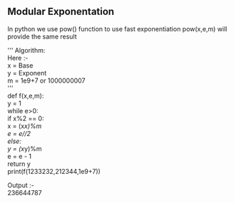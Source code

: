 ## Modular Exponentation

In python we use pow() function to use fast exponentiation  pow(x,e,m) will provide the same result

'''
Algorithm:                                                                      
Here :-                                                                         
x = Base                                                                    
y = Exponent                                                                                
m = 1e9+7 or 1000000007                                                                                 
'''                                                                         
def f(x,e,m):                                                                                   
    y = 1                                                                                           
    while e>0:                                                                                      
        if x%2 == 0:                                                                                        
            x = (x*x)%m                                                                                         
            e = e//2                                                                                            
        else:                                                                                           
            y = (x*y)%m                                                                             
            e = e - 1                                                                                   
    return y                                                                        
print(f(1233232,212344,1e9+7))                                                                      
                                                                                                                                                            
Output :-                                                                                                                                           
236644787
